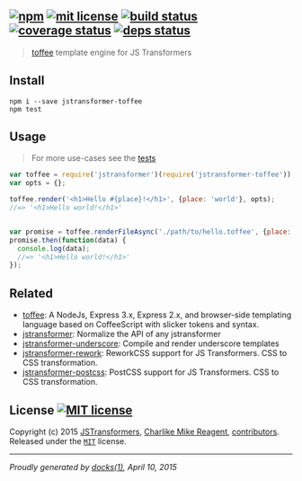 ## [![npm][npmjs-img]][npmjs-url] [![mit license][license-img]][license-url] [![build status][travis-img]][travis-url] [![coverage status][coveralls-img]][coveralls-url] [![deps status][daviddm-img]][daviddm-url]

> [toffee](https://github.com/malgorithms/toffee) template engine for JS Transformers

## Install
```
npm i --save jstransformer-toffee
npm test
```


## Usage
> For more use-cases see the [tests](./test/index.js)

```js
var toffee = require('jstransformer')(require('jstransformer-toffee'));
var opts = {};

toffee.render('<h1>Hello #{place}!</h1>', {place: 'world'}, opts);
//=> '<h1>Hello world!</h1>'


var promise = toffee.renderFileAsync('./path/to/hello.toffee', {place: 'world'});
promise.then(function(data) {
  console.log(data);
  //=> '<h1>Hello world!</h1>'
});
```


## Related
- [toffee](https://github.com/malgorithms/toffee): A NodeJs, Express 3.x, Express 2.x, and browser-side templating language based on CoffeeScript with slicker tokens and syntax.
- [jstransformer](https://github.com/jstransformers/jstransformer): Normalize the API of any jstransformer
- [jstransformer-underscore](https://github.com/jstransformers/jstransformer-underscore): Compile and render underscore templates
- [jstransformer-rework](https://github.com/jstransformers/jstransformer-rework): ReworkCSS support for JS Transformers. CSS to CSS transformation.
- [jstransformer-postcss](https://github.com/jstransformers/jstransformer-postcss): PostCSS support for JS Transformers. CSS to CSS transformation.


## License [![MIT license][license-img]][license-url]
Copyright (c) 2015 [JSTransformers][jstransformers-url], [Charlike Mike Reagent][contrib-more], [contributors][contrib-graf].  
Released under the [`MIT`][license-url] license.


[jstransformers-url]: https://github.com/jstransformers

[npmjs-url]: http://npm.im/jstransformer-toffee
[npmjs-img]: https://img.shields.io/npm/v/jstransformer-toffee.svg?style=flat&label=jstransformer-toffee

[coveralls-url]: https://coveralls.io/r/jstransformers/jstransformer-toffee?branch=master
[coveralls-img]: https://img.shields.io/coveralls/jstransformers/jstransformer-toffee.svg?style=flat

[license-url]: https://github.com/jstransformers/jstransformer-toffee/blob/master/LICENSE.md
[license-img]: https://img.shields.io/badge/license-MIT-blue.svg?style=flat

[travis-url]: https://travis-ci.org/jstransformers/jstransformer-toffee
[travis-img]: https://img.shields.io/travis/jstransformers/jstransformer-toffee.svg?style=flat

[daviddm-url]: https://david-dm.org/jstransformers/jstransformer-toffee
[daviddm-img]: https://img.shields.io/david/jstransformers/jstransformer-toffee.svg?style=flat

[author-gratipay]: https://gratipay.com/tunnckoCore
[author-twitter]: https://twitter.com/tunnckoCore
[author-github]: https://github.com/tunnckoCore
[author-npmjs]: https://npmjs.org/~tunnckocore

[contrib-more]: http://j.mp/1stW47C
[contrib-graf]: https://github.com/jstransformers/jstransformer-toffee/graphs/contributors

***

_Proudly generated by [docks(1)](https://github.com/tunnckoCore), April 10, 2015_